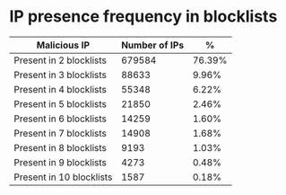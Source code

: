 # IP presence frequency in blocklists
| Malicious IP | Number of IPs | % |
|----|----|----|
| Present in 2 blocklists | 679584 | 76.39% |
| Present in 3 blocklists | 88633 | 9.96% |
| Present in 4 blocklists | 55348 | 6.22% |
| Present in 5 blocklists | 21850 | 2.46% |
| Present in 6 blocklists | 14259 | 1.60% |
| Present in 7 blocklists | 14908 | 1.68% |
| Present in 8 blocklists | 9193 | 1.03% |
| Present in 9 blocklists | 4273 | 0.48% |
| Present in 10 blocklists | 1587 | 0.18% |

